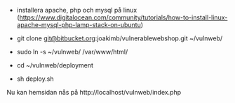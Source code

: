 * installera apache, php och mysql på linux (https://www.digitalocean.com/community/tutorials/how-to-install-linux-apache-mysql-php-lamp-stack-on-ubuntu)

* git clone git@bitbucket.org:joakimb/vulnerablewebshop.git ~/vulnweb/

* sudo ln -s ~/vulnweb/ /var/www/html/

* cd ~/vulnweb/deployment

* sh deploy.sh <new-db-name> <new-user-name> <pass>

Nu kan hemsidan nås på http://localhost/vulnweb/index.php